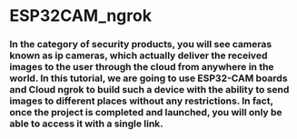 # ESP32CAM_ngrok

### In the category of security products, you will see cameras known as ip cameras, which actually deliver the received images to the user through the cloud from anywhere in the world. In this tutorial, we are going to use ESP32-CAM boards and Cloud ngrok to build such a device with the ability to send images to different places without any restrictions. In fact, once the project is completed and launched, you will only be able to access it with a single link. 
